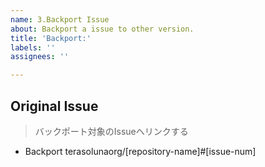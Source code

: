```yaml
---
name: 3.Backport Issue
about: Backport a issue to other version.
title: 'Backport:'
labels: ''
assignees: ''

---
```


## Original Issue
> バックポート対象のIssueへリンクする

- Backport terasolunaorg/[repository-name]#[issue-num]
